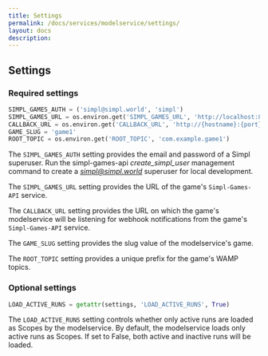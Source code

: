 ```yaml
---
title: Settings
permalink: /docs/services/modelservice/settings/
layout: docs
description:
---
```


## Settings

### Required settings

```python
SIMPL_GAMES_AUTH = ('simpl@simpl.world', 'simpl')
SIMPL_GAMES_URL = os.environ.get('SIMPL_GAMES_URL', 'http://localhost:8100/apis')
CALLBACK_URL = os.environ.get('CALLBACK_URL', 'http://{hostname}:{port}/callback')
GAME_SLUG = 'game1'
ROOT_TOPIC = os.environ.get('ROOT_TOPIC', 'com.example.game1')
```

The `SIMPL_GAMES_AUTH` setting provides the email and password of a Simpl superuser. 
Run the simpl-games-api *create_simpl_user* management command to create a *simpl@simpl.world* superuser for local development.

The `SIMPL_GAMES_URL` setting provides the URL of the game's `Simpl-Games-API` service.

The `CALLBACK_URL` setting provides the URL on which the game's modelservice will be listening 
for webhook notifications from the game's `Simpl-Games-API` service.

The `GAME_SLUG` setting provides the slug value of the modelservice's game.

The `ROOT_TOPIC` setting provides a unique prefix for the game's WAMP topics.

### Optional settings

```python
LOAD_ACTIVE_RUNS = getattr(settings, 'LOAD_ACTIVE_RUNS', True)

```

The `LOAD_ACTIVE_RUNS` setting controls whether only active runs are loaded as Scopes by the modelservice. 
By default, the modelservice loads only active runs as Scopes. If set to False, both active and inactive runs will be loaded. 



